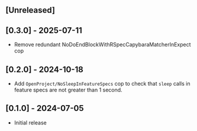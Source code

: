 ## [Unreleased]

## [0.3.0] - 2025-07-11

- Remove redundant NoDoEndBlockWithRSpecCapybaraMatcherInExpect cop

## [0.2.0] - 2024-10-18

- Add `OpenProject/NoSleepInFeatureSpecs` cop to check that `sleep` calls in
  feature specs are not greater than 1 second.

## [0.1.0] - 2024-07-05

- Initial release

